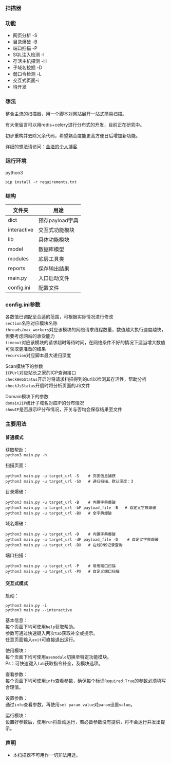### 扫描器

### 功能

- 网页分析 -S
- 目录爆破 -B
- 端口扫描 -P
- SQL注入检测 -I
- 存活主机探测 -H
- 子域名挖掘 -D
- 弱口令检测 -L
- 交互式页面-i
- 待开发



### 想法

整合主流的扫描器，用一个脚本对网站展开一站式简易扫描。

有大佬留言可以用redis+celery进行分布式的开发，目前正在研究中。

初步重构并去除冗余代码，希望耦合度能更高方便日后增加新功能。

详细的想法请访问：[金浩的个人博客](https://www.keyboy.xyz/2019/10/29/%E5%85%B3%E4%BA%8E%E4%B8%AA%E4%BA%BA%E7%BC%96%E5%86%99%E7%9A%84web%E6%89%AB%E6%8F%8F%E5%99%A8%E6%A6%82%E8%BF%B0/)



### 运行环境

python3

`pip install -r requirements.txt`



### 结构
文件夹 | 用途
--- | ---
dict | 预存payload字典
interactive | 交互式功能模块
lib | 具体功能模块
model | 数据库模型
modules | 底层工具类
reports | 保存输出结果
main.py | 入口启动文件
config.ini | 配置文件

### config.ini参数
各数值已调配至合适的范围，可根据实际情况进行修改  
`section`名称对应模块名称  
`threads/max_workers`对应该模块的网络请求线程数量，数值越大执行速度越快，但要考虑网站的承受能力  
`timeout`对应该模块的请求超时等待时间，在网络条件不好的情况下适当增大数值可获取更准备的结果  
`recursion`对应脚本最大递归深度  

Scan模块下的参数  
`ICPUrl`对应站长之家的ICP查询接口  
`checkWebStatus`开启时将请求扫描得到的url以检测其存活性，帮助分析  
`checkJsStatus`开启时将分析页面的JS文件  

Domain模块下的参数  
`domain2IP`统计子域名对应IP的分布情况  
`showIP`是否展示IP分布情况，开关与否均会保存结果至文件  

### 主要用法
#### 普通模式
获取帮助：  
`python3 main.py -h`    

扫描页面：  
```
python3 main.py -u target_url -S    # 页面信息捕获
python3 main.py -u target_url -SX   # 递归扫描，默认深度：3
```

目录爆破：  
```
python3 main.py -u target_url -B    # 内置字典爆破
python3 main.py -u target_url -bF payload_file -B   # 自定义字典爆破 
python3 main.py -u target_url -BX   # 全字典爆破
```

域名爆破：  
```
python3 main.py -u target_url -D    # 内置字典爆破
python3 main.py -u target_url -dF payload_file -D    # 自定义字典爆破
python3 main.py -u target_url -DX   # 在线DNS记录查询
```

端口扫描：  
```
python3 main.py -u target_url -P    # 常用端口扫描
python3 main.py -u target_url -PX   # 自定义端口扫描
```

#### 交互式模式  
启动：  
```
python3 main.py -i
python3 main.py --interactive
```

基本信息：  
每个页面下均可使用`help`获取帮助。  
参数可通过快速键入两次`tab`获取补全或提示。  
任意页面输入`exit`可直接退出运行。  

使用模块：  
每个页面下均可使用`usemodule`切换至特定功能模块。  
Ps：可快速键入`tab`获取指令补全，及模块选项。  

查看参数：  
每个页面下均可使用`info`查看参数，确保每个标识`Required:True`的参数必须填写合理值。  

设置参数：  
通过`info`查看参数，再使用`set param value`对`param`设置`value`。  

运行模块：  
设置好参数后，使用`run`将启动运行，若必备参数没有提供，将不会运行并发出提示。  



### 声明

- 本扫描器不可用作一切非法用途。